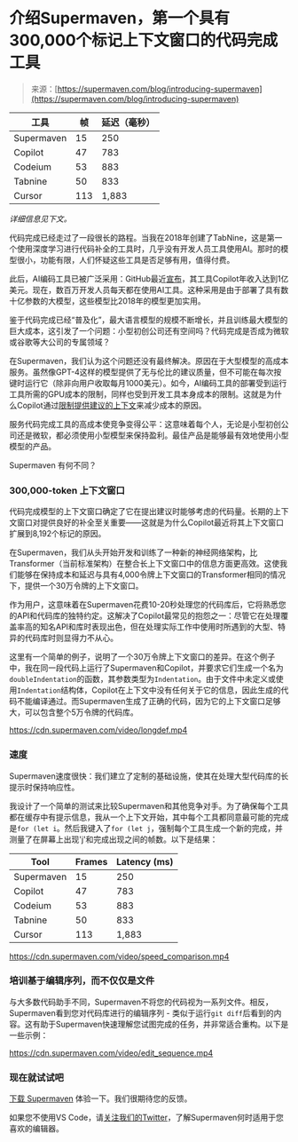 <!--yml

category: 未分类

date: 2024-05-27 15:04:34

-->

# 介绍Supermaven，第一个具有300,000个标记上下文窗口的代码完成工具

> 来源：[https://supermaven.com/blog/introducing-supermaven](https://supermaven.com/blog/introducing-supermaven)

| 工具 | 帧 | 延迟（毫秒） |
| --- | --- | --- |
| Supermaven | 15 | 250 |
| Copilot | 47 | 783 |
| Codeium | 53 | 883 |
| Tabnine | 50 | 833 |
| Cursor | 113 | 1,883 |

*详细信息见下文。*

代码完成已经走过了一段很长的路程。当我在2018年创建了TabNine，这是第一个使用深度学习进行代码补全的工具时，几乎没有开发人员工具使用AI。那时的模型很小，功能有限，人们怀疑这些工具是否足够有用，值得付费。

此后，AI编码工具已被广泛采用：GitHub最近[宣布](https://www.theinformation.com/briefings/microsoft-github-copilot-revenue-100-million-ARR-ai)，其工具Copilot年收入达到1亿美元。现在，数百万开发人员每天都在使用AI工具。这种采用是由于部署了具有数十亿参数的大模型，这些模型比2018年的模型更加实用。

鉴于代码完成已经“普及化”，最大语言模型的规模不断增长，并且训练最大模型的巨大成本，这引发了一个问题：小型初创公司还有空间吗？代码完成是否成为微软或谷歌等大公司的专属领域？

在Supermaven，我们认为这个问题还没有最终解决。原因在于大型模型的高成本服务。虽然像GPT-4这样的模型提供了无与伦比的建议质量，但不可能在每次按键时运行它（除非向用户收取每月1000美元）。如今，AI编码工具的部署受到运行工具所需的GPU成本的限制，同样也受到开发工具本身成本的限制。这就是为什么Copilot通过[限制提供建议的上下文](https://thakkarparth007.github.io/copilot-explorer/posts/copilot-internals.html#preventing-poor-requests-via-contextual-filter)来减少成本的原因。

服务代码完成工具的高成本使竞争变得公平：这意味着每个人，无论是小型初创公司还是微软，都必须使用小型模型来保持盈利。最佳产品是能够最有效地使用小型模型的产品。

Supermaven 有何不同？

### 300,000-token 上下文窗口

代码完成模型的上下文窗口确定了它在提出建议时能够考虑的代码量。长期的上下文窗口对提供良好的补全至关重要——这就是为什么Copilot最近将其上下文窗口扩展到8,192个标记的原因。

在Supermaven，我们从头开始开发和训练了一种新的神经网络架构，比Transformer（当前标准架构）在整合长上下文窗口中的信息方面更高效。这使我们能够在保持成本和延迟与具有4,000令牌上下文窗口的Transformer相同的情况下，提供一个30万令牌的上下文窗口。

作为用户，这意味着在Supermaven花费10-20秒处理您的代码库后，它将熟悉您的API和代码库的独特约定。这解决了Copilot最常见的抱怨之一：尽管它在处理覆盖率高的知名API和库时表现出色，但在处理实际工作中使用时所遇到的大型、特异的代码库时则显得力不从心。

这里有一个简单的例子，说明了一个30万令牌上下文窗口的差异。在这个例子中，我在同一段代码上运行了Supermaven和Copilot，并要求它们生成一个名为`doubleIndentation`的函数，其参数类型为`Indentation`。由于文件中未定义或使用`Indentation`结构体，Copilot在上下文中没有任何关于它的信息，因此生成的代码不能编译通过。而Supermaven生成了正确的代码，因为它的上下文窗口足够大，可以包含整个5万令牌的代码库。

<https://cdn.supermaven.com/video/longdef.mp4>

### 速度

Supermaven速度很快：我们建立了定制的基础设施，使其在处理大型代码库的长提示时保持响应性。

我设计了一个简单的测试来比较Supermaven和其他竞争对手。为了确保每个工具都在缓存中有提示信息，我从一个上下文开始，其中每个工具都同意最可能的完成是`for (let i`。然后我键入了`for (let j`，强制每个工具生成一个新的完成，并测量了在屏幕上出现'j'和完成出现之间的帧数。以下是结果：

| Tool | Frames | Latency (ms) |
| --- | --- | --- |
| Supermaven | 15 | 250 |
| Copilot | 47 | 783 |
| Codeium | 53 | 883 |
| Tabnine | 50 | 833 |
| Cursor | 113 | 1,883 |

<https://cdn.supermaven.com/video/speed_comparison.mp4>

### 培训基于编辑序列，而不仅仅是文件

与大多数代码助手不同，Supermaven不将您的代码视为一系列文件。相反，Supermaven看到您对代码库进行的编辑序列 - 类似于运行`git diff`后看到的内容。这有助于Supermaven快速理解您试图完成的任务，并非常适合重构。以下是一些示例：

<https://cdn.supermaven.com/video/edit_sequence.mp4>

### 现在就试试吧

[下载 Supermaven](/download) 体验一下。我们很期待您的反馈。

如果您不使用VS Code，请[关注我们的Twitter](https://twitter.com/SupermavenAI)，了解Supermaven何时适用于您喜欢的编辑器。
